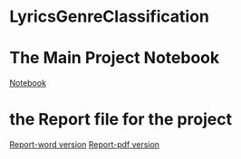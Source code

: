 # LyricsGenreClassification
# The Main Project Notebook
[Notebook](https://github.com/danonprice/LyricsGenreClassification/blob/master/FinalProject/final_project_workbook.ipynb)
# the Report file for the project
[Report-word version](https://github.com/danonprice/LyricsGenreClassification/blob/master/FinalProject/final_paper.docx)
[Report-pdf version]()
